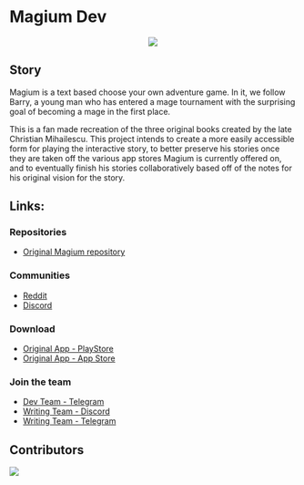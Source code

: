 # Magium Dev
<div align="center">
    <img src="public/images/magium.ico" />
</div>

## Story
Magium is a text based choose your own adventure game. In it, we follow Barry, a young man who has entered a mage
tournament with the surprising goal of becoming a mage in the first place.

This is a fan made recreation of the three original books created by the late Christian Mihailescu. This project intends
to create a more easily accessible form for playing the interactive story, to better preserve his stories once they are
taken off the various app stores Magium is currently offered on, and to eventually finish his stories collaboratively
based off of the notes for his original vision for the story.

## Links:

### Repositories
- [Original Magium repository](https://github.com/raduprv/Magium/tree/main?tab=MIT-1-ov-file)

### Communities
- [Reddit](https://www.reddit.com/r/Magium/)
- [Discord](https://discord.com/invite/cF3EDRmK)

### Download
- [Original App - PlayStore](https://play.google.com/store/apps/details?id=com.magiumgames.magium)
- [Original App - App Store](https://apps.apple.com/us/app/magium-text-adventure-cyoa/id1229498009)

### Join the team
- [Dev Team - Telegram](https://t.me/+xZaRFbK1P7wxYjI8)
- [Writing Team - Discord](https://discord.com/invite/cF3EDRmK)
- [Writing Team - Telegram](https://t.me/+ElJa-3ImQcVkZDBl)

## Contributors
<a href="https://github.com/thuiop/magium-dev/graphs/contributors">
<img src="https://contributors-img.firebaseapp.com/image?repo=thuiop/magium-dev" />
</a>

